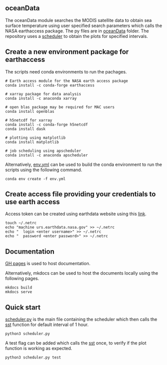 oceanData
---------
The oceanData module searches the MODIS satellite data to obtain sea surface temperature using user specified search parameters which calls the NASA earthaccess package. 
The py files are in [oceanData](oceanData) folder. 
The repository uses a [scheduler](scheduler.py) to obtain the plots for specified intervals. 

## Create a new environment package for earthaccess
The scripts need conda environments to run the pachages.
```
# Earth access module for the NASA earth access package  
conda install -c conda-forge earthaccess

# xarray package for data analysis
conda install -c anaconda xarray

# open blas package may be required for MAC users 
conda install openblas 

# h5netcdf for xarray 
conda install -c conda-forge h5netcdf
conda install dask 

# plotting using matplotlib
conda install matplotlib 

# job scheduling using apscheduler 
conda install -c anaconda apscheduler 
```
Alternatively, [env.yml](env.yml) can be used to build the conda environment to
run the scripts using the following command. 

```
conda env create -f env.yml 
```

## Create access file providing your credentials to use earth access 
Access token can be created using earthdata website using this [link](https://www.earthdata.nasa.gov/learn/use-data).  
```
touch ~/.netrc 
echo "machine urs.earthdata.nasa.gov" >> ~/.netrc 
echo "	login <enter username>" >> ~/.netrc
echo "	password <enter password>" >> ~/.netrc 
```

## Documentation 
[GH pages](https://sb15895.github.io/oceanData/) is used to host documentation.

Alternatively, mkdocs can be used to host the documents locally using the following pages. 
```
mkdocs build 
mkdocs serve 
```

## Quick start
[scheduler.py](scheduler.py) is the main file containing the scheduler which then calls the [sst](sst.py) function for default interval of 1 hour. 
```
python3 scheduler.py  
```
A test flag can be added which calls the [sst](sst.py) once, to verify if the plot function is working as expected. 
```
python3 scheduler.py test 
```
